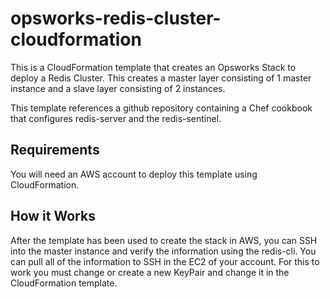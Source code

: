 opsworks-redis-cluster-cloudformation
===============================
This is a CloudFormation template that creates an Opsworks Stack to deploy a Redis Cluster. This creates a master layer consisting of 1 master instance and a slave layer consisting of 2 instances.

This template references a github repository containing a Chef cookbook that configures redis-server and the redis-sentinel.

Requirements
------------
You will need an AWS account to deploy this template using CloudFormation.

How it Works
-----
After the template has been used to create the stack in AWS, you can SSH into the master instance and verify the information using the redis-cli. You can pull all of the information to SSH in the EC2 of your account. For this to work you must change or create a new KeyPair and change it in the CloudFormation template.
